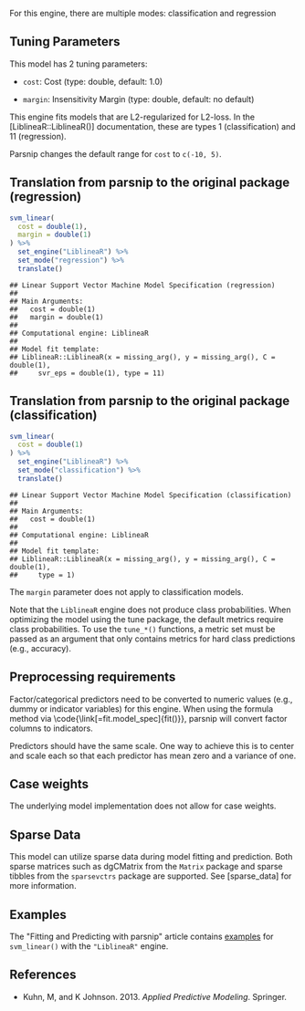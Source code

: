 


For this engine, there are multiple modes: classification and regression

## Tuning Parameters



This model has 2 tuning parameters:

- `cost`: Cost (type: double, default: 1.0)

- `margin`: Insensitivity Margin (type: double, default: no default)

This engine fits models that are L2-regularized for L2-loss. In the [LiblineaR::LiblineaR()] documentation, these are types 1 (classification) and 11 (regression).

Parsnip changes the default range for `cost` to `c(-10, 5)`.

## Translation from parsnip to the original package (regression)


``` r
svm_linear(
  cost = double(1),
  margin = double(1)
) %>%  
  set_engine("LiblineaR") %>% 
  set_mode("regression") %>% 
  translate()
```

```
## Linear Support Vector Machine Model Specification (regression)
## 
## Main Arguments:
##   cost = double(1)
##   margin = double(1)
## 
## Computational engine: LiblineaR 
## 
## Model fit template:
## LiblineaR::LiblineaR(x = missing_arg(), y = missing_arg(), C = double(1), 
##     svr_eps = double(1), type = 11)
```

## Translation from parsnip to the original package (classification)


``` r
svm_linear(
  cost = double(1)
) %>% 
  set_engine("LiblineaR") %>% 
  set_mode("classification") %>% 
  translate()
```

```
## Linear Support Vector Machine Model Specification (classification)
## 
## Main Arguments:
##   cost = double(1)
## 
## Computational engine: LiblineaR 
## 
## Model fit template:
## LiblineaR::LiblineaR(x = missing_arg(), y = missing_arg(), C = double(1), 
##     type = 1)
```

The `margin` parameter does not apply to classification models. 

Note that the `LiblineaR` engine does not produce class probabilities. When optimizing the model using the tune package, the default metrics require class probabilities. To use the  `tune_*()` functions, a metric set must be passed as an argument that only contains metrics for hard class predictions (e.g., accuracy).

## Preprocessing requirements


Factor/categorical predictors need to be converted to numeric values (e.g., dummy or indicator variables) for this engine. When using the formula method via \\code{\\link[=fit.model_spec]{fit()}}, parsnip will convert factor columns to indicators.


Predictors should have the same scale. One way to achieve this is to center and 
scale each so that each predictor has mean zero and a variance of one.

## Case weights


The underlying model implementation does not allow for case weights. 

## Sparse Data


This model can utilize sparse data during model fitting and prediction. Both sparse matrices such as dgCMatrix from the `Matrix` package and sparse tibbles from the `sparsevctrs` package are supported. See [sparse_data] for more information.

## Examples 

The "Fitting and Predicting with parsnip" article contains [examples](https://parsnip.tidymodels.org/articles/articles/Examples.html#svm-linear-LiblineaR) for `svm_linear()` with the `"LiblineaR"` engine.

## References

 - Kuhn, M, and K Johnson. 2013. _Applied Predictive Modeling_. Springer.

